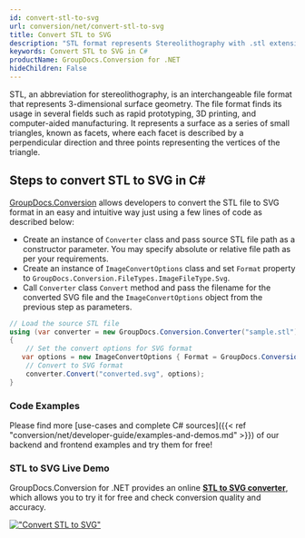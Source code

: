 ```yaml
---
id: convert-stl-to-svg
url: conversion/net/convert-stl-to-svg
title: Convert STL to SVG
description: "STL format represents Stereolithography with .stl extension. Learn how to convert STL to SVG file programmatically in C# language using GroupDocs.Conversion for .NET library."
keywords: Convert STL to SVG in C#
productName: GroupDocs.Conversion for .NET
hideChildren: False
---
```


STL, an abbreviation for stereolithography, is an interchangeable file format that represents 3-dimensional surface geometry. The file format finds its usage in several fields such as rapid prototyping, 3D printing, and computer-aided manufacturing. It represents a surface as a series of small triangles, known as facets, where each facet is described by a perpendicular direction and three points representing the vertices of the triangle.

## Steps to convert STL to SVG in C#

[GroupDocs.Conversion](https://products.groupdocs.com/conversion/net) allows developers to convert the STL file to SVG format in an easy and intuitive way just using a few lines of code as described below:

* Create an instance of `Converter` class and pass source STL file path as a constructor parameter. You may specify absolute or relative file path as per your requirements. 
* Create an instance of `ImageConvertOptions` class and set `Format` property to `GroupDocs.Conversion.FileTypes.ImageFileType.Svg`.
* Call `Converter` class `Convert` method and pass the filename for the converted SVG file and the `ImageConvertOptions` object from the previous step as parameters.

```csharp
// Load the source STL file
using (var converter = new GroupDocs.Conversion.Converter("sample.stl"))
{
    // Set the convert options for SVG format
   var options = new ImageConvertOptions { Format = GroupDocs.Conversion.FileTypes.ImageFileType.Svg };
    // Convert to SVG format
    converter.Convert("converted.svg", options);
}
```

### Code Examples

Please find more [use-cases and complete C# sources]({{< ref "conversion/net/developer-guide/examples-and-demos.md" >}}) of our backend and frontend examples and try them for free!

### STL to SVG Live Demo

GroupDocs.Conversion for .NET provides an online [**STL to SVG converter**](https://products.groupdocs.app/conversion/stl-to-svg), which allows you to try it for free and check conversion quality and accuracy.

[!["Convert STL to SVG"](conversion/net/images/convert-to-svg/convert-stl-to-svg.png)](https://products.groupdocs.app/conversion/stl-to-svg)